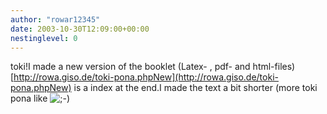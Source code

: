 ```yaml
---
author: "rowar12345"
date: 2003-10-30T12:09:00+00:00
nestinglevel: 0
---
```

toki!I made a new version of the booklet (Latex- , pdf- and html-files)[http://rowa.giso.de/toki-pona.phpNew](http://rowa.giso.de/toki-pona.phpNew) is a index at the end.I made the text a bit shorter (more toki pona like ![;-)](images/smilies/icon_e_wink.gif "Wink")